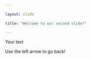 ```yaml
---
	
layout: slide
	
title: "Welcome to our second slide!"
	
---
```


Your text

Use the left arrow to go back!
